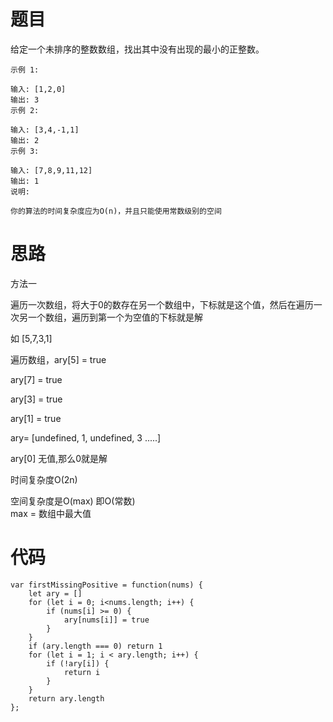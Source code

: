 # 题目

给定一个未排序的整数数组，找出其中没有出现的最小的正整数。


```
示例 1:

输入: [1,2,0]
输出: 3
示例 2:

输入: [3,4,-1,1]
输出: 2
示例 3:

输入: [7,8,9,11,12]
输出: 1
说明:

你的算法的时间复杂度应为O(n)，并且只能使用常数级别的空间
```

# 思路

方法一

遍历一次数组，将大于0的数存在另一个数组中，下标就是这个值，然后在遍历一次另一个数组，遍历到第一个为空值的下标就是解

如   [5,7,3,1]

遍历数组，ary[5] = true

ary[7] = true

ary[3] = true

ary[1] = true

ary= [undefined, 1, undefined, 3 .....]

ary[0] 无值,那么0就是解

时间复杂度O(2n)

空间复杂度是O(max)  即O(常数)  
max = 数组中最大值

# 代码


```
var firstMissingPositive = function(nums) {
    let ary = []
    for (let i = 0; i<nums.length; i++) {
        if (nums[i] >= 0) {
            ary[nums[i]] = true
        }
    }
    if (ary.length === 0) return 1
    for (let i = 1; i < ary.length; i++) {
        if (!ary[i]) {
            return i
        }
    }
    return ary.length
};
```

